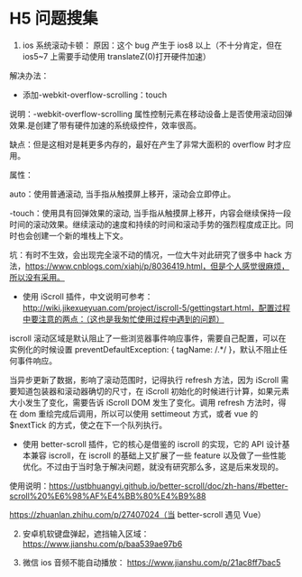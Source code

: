 # H5 问题搜集

1. ios 系统滚动卡顿：
   原因：这个 bug 产生于 ios8 以上（不十分肯定，但在 ios5~7 上需要手动使用 translateZ(0)打开硬件加速）

解决办法：

-   添加-webkit-overflow-scrolling：touch

说明：-webkit-overflow-scrolling 属性控制元素在移动设备上是否使用滚动回弹效果.是创建了带有硬件加速的系统级控件，效率很高。

缺点：但是这相对是耗更多内存的，最好在产生了非常大面积的 overflow 时才应用。

属性：

auto：使用普通滚动, 当手指从触摸屏上移开，滚动会立即停止。

-touch：使用具有回弹效果的滚动, 当手指从触摸屏上移开，内容会继续保持一段时间的滚动效果。继续滚动的速度和持续的时间和滚动手势的强烈程度成正比。同时也会创建一个新的堆栈上下文。

坑：有时不生效，会出现完全滚不动的情况，一位大牛对此研究了很多中 hack 方法，https://www.cnblogs.com/xiahj/p/8036419.html，但是个人感觉很麻烦，所以没有采用。

-   使用 iScroll 插件，中文说明可参考：http://wiki.jikexueyuan.com/project/iscroll-5/gettingstart.html，配置过程中要注意的两点：（这也是我匆忙使用过程中遇到的问题）

iscroll 滚动区域是默认阻止了一些浏览器事件响应事件，需要自己配置，可以在实例化的时候设置 preventDefaultException: { tagName: /.\*/ }，默认不阻止任何事件响应。

当异步更新了数据，影响了滚动范围时，记得执行 refresh 方法，因为 iScroll 需要知道包装器和滚动器确切的尺寸，在 iScroll 初始化的时候进行计算，如果元素大小发生了变化，需要告诉 iScroll DOM 发生了变化。调用 refresh 方法时，得在 dom 重绘完成后调用，所以可以使用 settimeout 方式，或者 vue 的\$nextTick 的方式，使之在下一个队列执行。

-   使用 better-scroll 插件，它的核心是借鉴的 iscroll 的实现，它的 API 设计基本兼容 iscroll，在 iscroll 的基础上又扩展了一些 feature 以及做了一些性能优化。不过由于当时急于解决问题，就没有研究那么多，这是后来发现的。

使用说明：https://ustbhuangyi.github.io/better-scroll/doc/zh-hans/#better-scroll%20%E6%98%AF%E4%BB%80%E4%B9%88

https://zhuanlan.zhihu.com/p/27407024（当 better-scroll 遇见 Vue）

2. 安卓机软键盘弹起，遮挡输入区域：https://www.jianshu.com/p/baa539ae97b6

3. 微信 ios 音频不能自动播放： https://www.jianshu.com/p/21ac8ff7bac5
